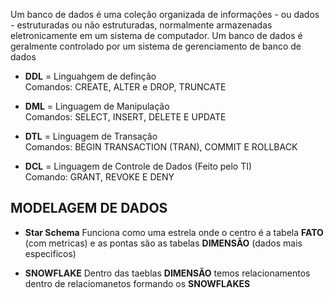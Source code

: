 Um banco de dados é uma coleção organizada de informações - ou dados - estruturadas ou não estruturadas, normalmente armazenadas eletronicamente em um sistema de computador. Um banco de dados é geralmente controlado por um sistema de gerenciamento de banco de dados 

- **DDL** = Linguahgem de definção  
Comandos: CREATE, ALTER e DROP, TRUNCATE

- **DML** = Linguagem de Manipulação  
Comandos: SELECT, INSERT, DELETE E UPDATE

- **DTL** = Linguagem de Transação  
Comandos: BEGIN TRANSACTION (TRAN), COMMIT E ROLLBACK

- **DCL** = Linguagem de Controle de Dados (Feito pelo TI)  
Comando: GRANT, REVOKE E DENY

## MODELAGEM DE DADOS
- **Star Schema**
Funciona como uma estrela onde o centro é a tabela **FATO** (com metricas) e as pontas são as tabelas **DIMENSÃO** (dados mais especificos)

- **SNOWFLAKE**
Dentro das taeblas **DIMENSÃO** temos relacionamentos dentro de relaciomanetos formando os **SNOWFLAKES**



